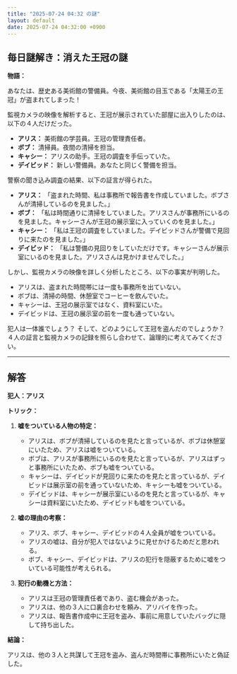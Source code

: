 ```yaml
---
title: "2025-07-24 04:32 の謎"
layout: default
date: 2025-07-24 04:32:00 +0900
---
```

## 毎日謎解き：消えた王冠の謎

**物語：**

あなたは、歴史ある美術館の警備員。今夜、美術館の目玉である「太陽王の王冠」が盗まれてしまった！

監視カメラの映像を解析すると、王冠が展示されていた部屋に出入りしたのは、以下の４人だけだった。

*   **アリス：** 美術館の学芸員。王冠の管理責任者。
*   **ボブ：** 清掃員。夜間の清掃を担当。
*   **キャシー：** アリスの助手。王冠の調査を手伝っていた。
*   **デイビッド：** 新しい警備員。あなたと同じく警備を担当。

警察の聞き込み調査の結果、以下の証言が得られた。

*   **アリス：** 「盗まれた時間、私は事務所で報告書を作成していました。ボブさんが清掃しているのを見ました。」
*   **ボブ：** 「私は時間通りに清掃をしていました。アリスさんが事務所にいるのを見ました。キャシーさんが王冠の展示室に入っていくのを見ました。」
*   **キャシー：** 「私は王冠の調査をしていました。デイビッドさんが警備で見回りに来たのを見ました。」
*   **デイビッド：** 「私は警備の見回りをしていただけです。キャシーさんが展示室にいるのを見ました。アリスさんは見かけませんでした。」

しかし、監視カメラの映像を詳しく分析したところ、以下の事実が判明した。

*   アリスは、盗まれた時間帯には一度も事務所を出ていない。
*   ボブは、清掃の時間、休憩室でコーヒーを飲んでいた。
*   キャシーは、王冠の展示室ではなく、資料室にいた。
*   デイビッドは、王冠の展示室の前を一度も通っていない。

犯人は一体誰でしょう？ そして、どのようにして王冠を盗んだのでしょうか？
４人の証言と監視カメラの記録を照らし合わせて、論理的に考えてみてください。

---

## 解答

**犯人：アリス**

**トリック：**

1.  **嘘をついている人物の特定：**
    *   アリスは、ボブが清掃しているのを見たと言っているが、ボブは休憩室にいたため、アリスは嘘をついている。
    *   ボブは、アリスが事務所にいるのを見たと言っているが、アリスはずっと事務所にいたため、ボブも嘘をついている。
    *   キャシーは、デイビッドが見回りに来たのを見たと言っているが、デイビッドは展示室の前を通っていないため、キャシーも嘘をついている。
    *   デイビッドは、キャシーが展示室にいるのを見たと言っているが、キャシーは資料室にいたため、デイビッドも嘘をついている。

2.  **嘘の理由の考察：**
    *   アリス、ボブ、キャシー、デイビッドの４人全員が嘘をついている。
    *   アリスの嘘は、自分が犯人ではないように見せかけるためだと思われる。
    *   ボブ、キャシー、デイビッドは、アリスの犯行を隠蔽するために嘘をついている可能性が考えられる。

3.  **犯行の動機と方法：**
    *   アリスは王冠の管理責任者であり、盗む機会があった。
    *   アリスは、他の３人に口裏合わせを頼み、アリバイを作った。
    *   アリスは、報告書作成中に王冠を盗み、事前に用意していたバッグに隠して持ち出した。

**結論：**

アリスは、他の３人と共謀して王冠を盗み、盗んだ時間帯に事務所にいたと偽証した。
